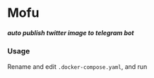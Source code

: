 # Mofu
##### auto publish twitter image to telegram bot

### Usage
Rename and edit `.docker-compose.yaml`, and run

